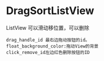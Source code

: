 # DragSortListView

ListView 可以滑动移位置，可以删除

    drag_handle_id 最右边拖动按钮的id。
    float_background_color:拖动View的背景
    click_remove_id左边红色删除按钮的ID
